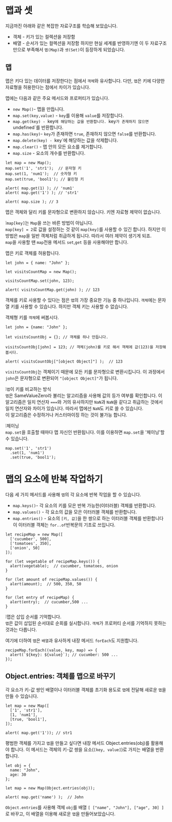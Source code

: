 # 맵과 셋
지금까진 아래와 같은 복잡한 자료구조를 학습해 보았습니다.
- 객체 - 키가 있는 컬렉션을 저장함
- 배열 - 순서가 있는 컬렉션을 저장함
하지만 현실 세계를 반영하기엔 이 두 자료구조 만으로 부족해서 `맵(Map)`과 `셋(Set)`이 등장하게 되었습니다.   


## 맵
맵은 키다 있는 데이터를 저장한다는 점에서 `객체`와 유사합니다. 다만, `맵`은 키에 다양한 자료형을 허용한다는 점에서 차이가 있습니다.   
   
맵에는 다음과 같은 주요 메서드와 프로퍼티가 있습니다.
- `new Map()`- 맵을 만듭니다.
- `map.set(key,value)` - `key`를 이용해 `value`를 저장합니다.
- `map.get(key) - `key`에 해당하는 값을 반환합니다. `key`가 존재하지 않으면 `undefined`를 반환합니다.
- `map.has(key)`- `key`가 존재하면 `true`, 존재하지 않으면 `false`를 반환합니다.
- `map.delete(key) - `key`에 해당하는 값을 삭제합니다.
- `map.clear()` - 맵 안의 모든 요소를 제거합니다.
- `map.size` - 요소의 개수를 반환합니다.
```
let map = new Map();
map.set('1', 'str1');  // 문자형 키
map.set(1, 'num1');  // 숫자형 키
map.set(true, 'bool1'); // 불린형 키

alert( map.get(1) ); // 'num1'
alert( map.get('1') ); // 'str1'

alert( map.size ); // 3
```
맵은 객체와 달리 키를 문자형으로 변환하지 않습니다. 키엔 자료형 제약이 없습니다.   
   

❕`map[key]`는 `Map`을 쓰는 바른 방법이 아닙니다.   
`map[key] = 2`로 값을 설정하는 것 같이 `map[key]`를 사용할 수 있긴 합니다. 하지만 이 방법은 `map`을 일반 객체처럼 취급하게 됩니다. 따라서 여러 제약이 생기게 되죠.   
`map`을 사용할 땐 `map`전용 메서드 `set`,`get` 등을 사용해야만 합니다.   
   
맵은 키로 객체를 허용합니다.
```
let john = { name: "John" };

let visitsCountMap = new Map();

visitsCountMap.set(john, 123);

alert( visitsCountMap.get(john) ); // 123
```
객체를 키로 사용할 수 있다는 점은 `맵`의 가장 중요한 기능 중 하나입니다. `객체`에는 문자열 키를 사용할 수 있습니다. 하지만 객체 키는 사용할 수 없습니다.   
   
객체형 키를 `객체`에 써봅시다.
```
let john = {name: "John" };

let visitsCountObj = {}; // 객체를 하나 만듭니다.

visitsCountObj[john] = 123; // 객체(john)를 키로 해서 객체에 값(123)을 저장해봅시다.

alert( visitsCountObj["[object Object]"] );  // 123
```
`visitsCountObj`는 객체이기 때문에 모든 키를 문자형으로 변환시킵니다. 이 과정에서 `john`은 문자형으로 변환되어 `"[object Object]"`가 됩니다.   
   
❕`맵`이 키를 비교하는 방식   
`맵`은 SameValueZero라 불리는 알고리즘을 사용해 값의 등가 여부를 확인합니다. 이 알고리즘은 일치 연산자 `===`와 거의 유사하지만 `NaN`과 `NaN`을 같다고 취급하는 것에서 일치 연산자와 차이가 있습니다. 따라서 맵에선 `NaN`도 키로 쓸 수 있습니다.   
이 알고리즘은 수정하거나 커스터마이징 하는 것이 불가능 합니다.   
   
❕체이닝   
`map.set`을 호출할 때마다 맵 자신인 반환됩니다. 이를 이용하면 `map.set`을 '체이닝'할 수 있습니다.
```
map.set('1', 'str1')
  .set(1, 'num1')
  .set(true, 'bool1');
```


# 맵의 요소에 반복 작업하기
다음 세 가지 메서드를 사용해 `맵`의 각 요소에 반복 작업을 할 수 있습니다.
- `map.keys()`- 각 요소의 키를 모은 반복 가능한(이터러블) 객체를 반환합니다.
- `map.values()` - 각 요소의 값을 모은 이터러블 객체를 반환합니다.
- `map.entries()` - 요소의 `[키, 값]`을 한 쌍으로 하는 이터러블 객체를 반환합니다 이 이터러블 객체는 `for..of`반복문의 기초로 쓰입니다.
```
let recipeMap = new Map([
  ['cucumber', 500],
  ['tomatoes', 350],
  ['onion', 50]
]);

for (let vegetable of recipeMap.keys()) {
  alert(vegetable);  // cucumber, tomatoes, onion
}

for (let amount of recipeMap.values()) {
  alert(amount);  // 500, 350, 50
}

for (let entry of recipeMap) {
  alert(entry);  // cucumber,500 ...
}
```
   
❕맵은 삽입 순서를 기억합니다.   
`맵`은 값이 삽입된 순서대로 순회를 실시합니다. `객체`가 프로퍼티 순서를 기억하지 못하는 것과는 다릅니다.   
   
여기에 더하여 `맵`은 `배열`과 유사하게 내장 메서드 `forEach`도 지원합니다.
```
recipeMap.forEach((value, key, map) => {
  alert(`${key}: ${value}`); // cucumber: 500 ...
});
```
   

## Object.entries: 객체를 맵으로 바꾸기
각 요소가 키-값 쌍인 배열이나 이터러블 객체를 초기화 용도로 `맵`에 전달해 새로운 `맵`을 만들 수 있습니다.
```
let map = new Map([
  ['1', 'str1'],
  [1, 'num1'],
  [true, 'bool1'],
]);

alert( map.get('1')); // str1
```
평범한 객체를 가지고 `맵`을 만들고 싶다면 내장 메서드 Object.entries(obj)를 활용해야 합니다. 이 메서드는 객체의 키-값 쌍을 요소(`[key, value]`)로 가지는 배열을 반환합니다.   
```
let obj = {
  name: "John",
  age: 30
};

let map = new Map(Object.entries(obj));

alert( map.get('name') );  // John
```
`Object.entries`를 사용해 객체 `obj`를 배열 `[ ["name", "John"], ["age", 30] ]`로 바꾸고, 이 배열을 이용해 새로운 `맵`을 만들어보았습니다.
 
